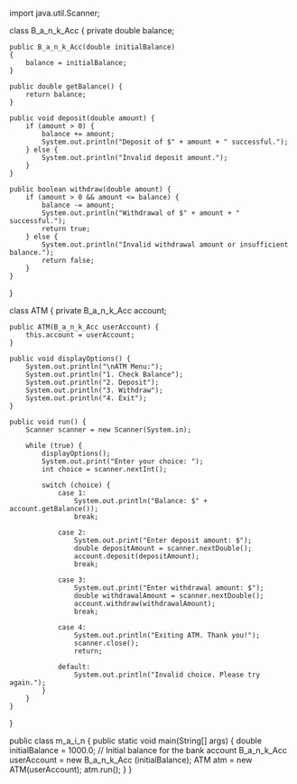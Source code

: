
import java.util.Scanner;

class B_a_n_k_Acc {
    private double balance;

    public B_a_n_k_Acc(double initialBalance) 
    {
        balance = initialBalance;
    }

    public double getBalance() {
        return balance;
    }

    public void deposit(double amount) {
        if (amount > 0) {
            balance += amount;
            System.out.println("Deposit of $" + amount + " successful.");
        } else {
            System.out.println("Invalid deposit amount.");
        }
    }

    public boolean withdraw(double amount) {
        if (amount > 0 && amount <= balance) {
            balance -= amount;
            System.out.println("Withdrawal of $" + amount + " successful.");
            return true;
        } else {
            System.out.println("Invalid withdrawal amount or insufficient balance.");
            return false;
        }
    }
}

class ATM {
    private B_a_n_k_Acc account;

    public ATM(B_a_n_k_Acc userAccount) {
        this.account = userAccount;
    }

    public void displayOptions() {
        System.out.println("\nATM Menu:");
        System.out.println("1. Check Balance");
        System.out.println("2. Deposit");
        System.out.println("3. Withdraw");
        System.out.println("4. Exit");
    }

    public void run() {
        Scanner scanner = new Scanner(System.in);

        while (true) {
            displayOptions();
            System.out.print("Enter your choice: ");
            int choice = scanner.nextInt();

            switch (choice) {
                case 1:
                    System.out.println("Balance: $" + account.getBalance());
                    break;

                case 2:
                    System.out.print("Enter deposit amount: $");
                    double depositAmount = scanner.nextDouble();
                    account.deposit(depositAmount);
                    break;

                case 3:
                    System.out.print("Enter withdrawal amount: $");
                    double withdrawalAmount = scanner.nextDouble();
                    account.withdraw(withdrawalAmount);
                    break;

                case 4:
                    System.out.println("Exiting ATM. Thank you!");
                    scanner.close();
                    return;

                default:
                    System.out.println("Invalid choice. Please try again.");
            }
        }
    }
}

public class m_a_i_n {
    public static void main(String[] args) {
        double initialBalance = 1000.0; // Initial balance for the bank account
        B_a_n_k_Acc  userAccount = new  B_a_n_k_Acc (initialBalance);
        ATM atm = new ATM(userAccount);
        atm.run();
    }
}

